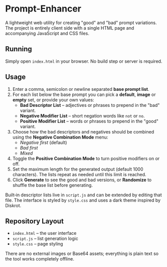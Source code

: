 # Prompt-Enhancer

A lightweight web utility for creating "good" and "bad" prompt variations. The project is entirely client side with a single HTML page and accompanying JavaScript and CSS files.

## Running

Simply open `index.html` in your browser. No build step or server is required.

## Usage

1. Enter a comma, semicolon or newline separated **base prompt list**.
2. For each list below the base prompt you can pick a **default**, **image** or **empty** set, or provide your own values:
   - **Bad Descriptor List** – adjectives or phrases to prepend in the "bad" variant.
   - **Negative Modifier List** – short negation words like `not` or `no`.
   - **Positive Modifier List** – words or phrases to prepend in the "good" variant.
3. Choose how the bad descriptors and negatives should be combined using the **Negative Combination Mode** menu:
   - *Negative first* (default)
   - *Bad first*
   - *Mixed*
4. Toggle the **Positive Combination Mode** to turn positive modifiers on or off.
5. Set the maximum length for the generated output (default 1000 characters). The lists repeat as needed until this limit is reached.
6. Click **Generate** to see the good and bad versions, or **Randomize** to shuffle the base list before generating.

Built‑in descriptor lists live in `script.js` and can be extended by editing that file. The interface is styled by `style.css` and uses a dark theme inspired by Diskrot.

## Repository Layout

- `index.html` – the user interface
- `script.js` – list generation logic
- `style.css` – page styling

There are no external images or Base64 assets; everything is plain text so the tool works completely offline.
